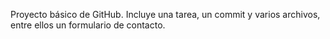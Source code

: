 Proyecto básico de GitHub.
Incluye una tarea, un commit y varios archivos, entre ellos un formulario de contacto.
